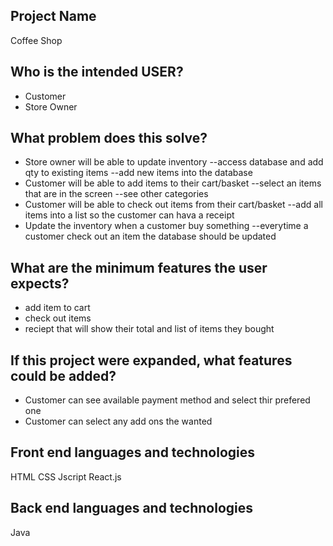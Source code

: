 ## Project Name
Coffee Shop

## Who is the intended USER?
- Customer
- Store Owner

## What problem does this solve?

- Store owner will be able to update inventory
  --access database and add qty to existing items
  --add new items into the database
- Customer will be able to add items to their cart/basket
  --select an items that are in the screen
  --see other categories
- Customer will be able to check out items from their cart/basket
  --add all items into a list so the customer can hava a receipt
- Update the inventory when a customer buy something
  --everytime a customer check out an item the database should be updated

## What are the minimum features the user expects?
- add item to cart
- check out items
- reciept that will show their total and list of items they bought


## If this project were expanded, what features could be added?
- Customer can see available payment method and select thir prefered one
- Customer can select any add ons the wanted

## Front end languages and technologies
 HTML CSS Jscript React.js

 ## Back end languages and technologies
 Java
